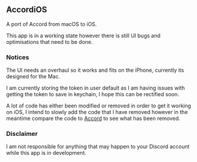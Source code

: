 ## AccordiOS
A port of Accord from macOS to iOS.

This app is in a working state however there is still UI bugs and optimisations that need to be done.

### Notices
The UI needs an overhaul so it works and fits on the iPhone, currently its designed for the Mac.

I am currently storing the token in user default as I am having issues with getting the token to save in keychain, I hope this can be rectified soon.

A lot of code has either been modified or removed in order to get it working on iOS, I intend to slowly add the code that I have removed however in the meantime compare the code to [Accord](https://github.com/evelyneee/accord) to see what has been removed.

### Disclaimer
I am not responsible for anything that may happen to your Discord account while this app is in development. 

